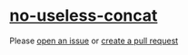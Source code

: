 [no-useless-concat](https://eslint.org/docs/rules/no-useless-concat)
====================================================================
Please [open an issue](https://github.com/professional-js/eslint-config/issues/new)
or [create a pull request](https://github.com/professional-js/eslint-config/edit/main/src/rules-configurations/eslint/no-useless-concat.md)
